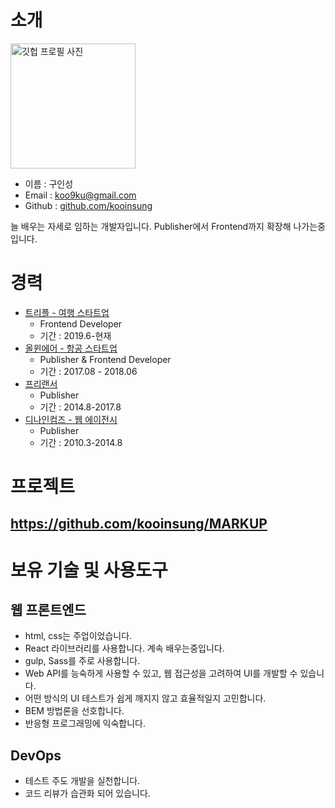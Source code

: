 # 소개

<img alt="깃헙 프로필 사진" src="https://avatars1.githubusercontent.com/u/1519159?s=460&v=4" width="200">

* 이름 : 구인성
* Email : koo9ku@gmail.com
* Github : [github.com/kooinsung](https://github.com/kooinsung)

늘 배우는 자세로 임하는 개발자입니다. Publisher에서 Frontend까지 확장해 나가는중입니다.


# 경력
* [트리플 - 여행 스타트업](https://triple.guide/intro/)
    - Frontend Developer
    - 기간 : 2019.6-현재
* [올윈에어 - 항공 스타트업](https://allwinair.com/)
    - Publisher & Frontend Developer
    - 기간 : 2017.08 - 2018.06
* [프리랜서](https://github.com/kooinsung/MARKUP)
    - Publisher
    - 기간 : 2014.8-2017.8
* [디나인컴즈 - 웹 에이전시](http://www.di9.co.kr/)
    - Publisher
    - 기간 : 2010.3-2014.8


# 프로젝트
## https://github.com/kooinsung/MARKUP


# 보유 기술 및 사용도구
## 웹 프론트엔드
- html, css는 주업이었습니다.
- React 라이브러리를 사용합니다. 계속 배우는중입니다.
- gulp, Sass를 주로 사용합니다.
- Web API를 능숙하게 사용할 수 있고, 웹 접근성을 고려하여 UI를 개발할 수 있습니다.
- 어떤 방식의 UI 테스트가 쉽게 깨지지 않고 효율적일지 고민합니다.
- BEM 방법론을 선호합니다.
- 반응형 프로그래밍에 익숙합니다.

## DevOps
- 테스트 주도 개발을 실천합니다.
- 코드 리뷰가 습관화 되어 있습니다.
